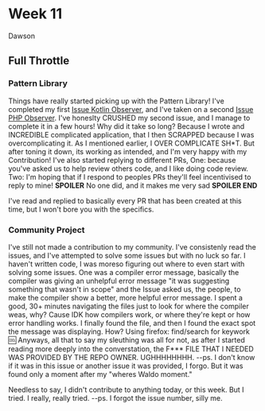 # Week 11
Dawson

## Full Throttle

### Pattern Library
Things have really started picking up with the Pattern Library! I've completed my first [Issue Kotlin Observer](https://github.com/nic-dgl104-winter-2024/pattern-library/pull/40), and I've taken on a second [Issue PHP Observer](https://github.com/nic-dgl104-winter-2024/pattern-library/pull/48). I've honeslty CRUSHED my second issue, and I manage to complete it in a few hours! Why did it take so long? Because I wrote and INCREDIBLE complicated application, that I then SCRAPPED because I was overcomplicating it. As I mentioned earlier, I OVER COMPLICATE SH*T. But after toning it down, its working as intended, and I'm very happy with my Contribution! I've also started replying to different PRs, One: because you've asked us to help review others code, and I like doing code review. Two: I'm hoping that if I respond to peoples PRs they'll feel incentivised to reply to mine! **SPOILER** No one did, and it makes me very sad **SPOILER END**

I've read and replied to basically every PR that has been created at this time, but I won't bore you with the specifics.

### Community Project
I've still not made a contribution to my community. I've consistenly read the issues, and I've attempted to solve some issues but with no luck so far. I haven't written code, I was moreso figuring out where to even start with solving some issues. One was a compiler error message, basically the compiler was giving an unhelpful error message "it was suggesting something that wasn't in scope" and the Issue asked us, the people, to make the compiler show a better, more helpful error message. I spent a good, 30+ minutes navigating the files just to look for where the compiler weas, why? Cause IDK how compilers work, or where they're kept or how error handling works. I finally found the file, and then I found the exact spot the message was displaying. How? Using firefox: find/search for keywork :cool: Anyways, all that to say my sleuthing was all for not, as after I started reading more deeply into the converstation, the F*** FILE THAT I NEEDED WAS PROVIDED BY THE REPO OWNER. UGHHHHHHHH. --ps. I don't know if it was in this issue or another issue it was provided, I forgo. But it was found only a moment after my "wheres Waldo moment."

Needless to say, I didn't contribute to anything today, or this week. But I tried. I really, really tried. --ps. I forgot the issue number, silly me.
